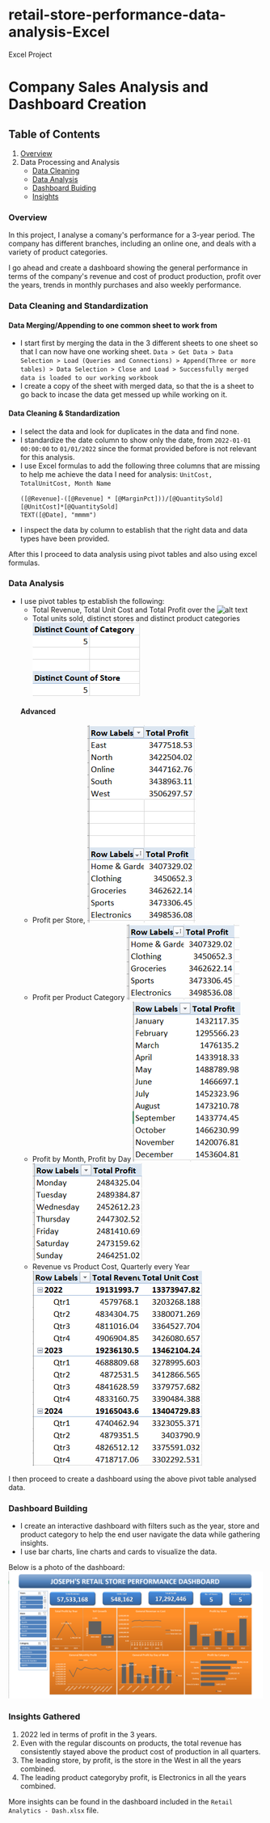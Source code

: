# retail-store-performance-data-analysis-Excel
Excel Project

# Company Sales Analysis and Dashboard Creation
## Table of Contents
1. [Overview](#overview)
2. Data Processing and Analysis
    - [Data Cleaning](#data-cleaning-and-standardization)
    - [Data Analysis](#data-analysis)
    - [Dashboard Buiding](#dashboard-building)
    - [Insights](#insights-gathered)


### Overview
In this project, I analyse a comany's performance for a 3-year period. The company has different branches, including an online one, and deals with a variety of product categories.

I go ahead and create a dashboard showing the general performance in terms of the company's revenue and cost of product production, profit over the years, trends in monthly purchases and also weekly performance.

### Data Cleaning and Standardization
#### Data Merging/Appending to one common sheet to work from
- I start first by merging the data in the 3 different sheets to one sheet so that I can now have one working sheet. 
    `Data > Get Data > Data Selection > Load (Queries and Connections) > Append(Three or more tables) > Data Selection > Close and Load > Successfully merged data is loaded to our working workbook`
- I create a copy of the sheet with merged data, so that the is a sheet to go back to incase the data get messed up while working on it.
#### Data Cleaning & Standardization
- I select the data and look for duplicates in the data and find none.
- I standardize the date column to show only the date, from `2022-01-01 00:00:00` to `01/01/2022` since the format provided before is not relevant for this analysis.
- I use Excel formulas to add the following three columns that are missing to help me achieve the data I need for analysis: `UnitCost, TotalUnitCost, Month Name`
    ```excel
    ([@Revenue]-([@Revenue] * [@MarginPct]))/[@QuantitySold]
    [@UnitCost]*[@QuantitySold]
    TEXT([@Date], "mmmm")
    ```
- I inspect the data by column to establish that the right data and data types have been provided.

After this I proceed to data analysis using pivot tables and also using excel formulas.

### Data Analysis
- I use pivot tables tp establish the following:
    - Total Revenue, Total Unit Cost and Total Profit over the 
    ![alt text](assest/image.png)
    - Total units sold, distinct stores and distinct product categories
    ![alt text](assets/image6.png)
    #### Advanced
    - Profit per Store,
    ![alt text](assets/image2.png)
    - Profit per Product Category
    ![alt text](assets/image3.png)
    - Profit by Month, Profit by Day
    ![alt text](assets/image4.png)
    ![alt text](assets/image5.png)
    - Revenue vs Product Cost, Quarterly every Year
    ![alt text](assets/image7.png)

I then proceed to create a dashboard using the above pivot table analysed data.

### Dashboard Building
- I create an interactive dashboard with filters such as the year, store and product category to help the end user navigate the data while gathering insights.
- I use bar charts, line charts and cards to visualize the data.

Below is a photo of the dashboard:
![alt text](assets/dashboard.png)

### Insights Gathered
1. 2022 led in terms of profit in the 3 years.
2. Even with the regular discounts on products, the total revenue has consistently stayed above the product cost of production in all quarters.
3. The leading store, by profit, is the store in the West in all the years combined.
4. The leading product categoryby profit, is Electronics in all the years combined.

More insights can be found in the dashboard included in the `Retail Analytics - Dash.xlsx` file.
